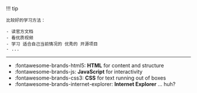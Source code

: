 !!! tip

    比较好的学习方法：

    - 读官方文档
    - 看优质视频
    - 学习 适合自己当前情况的 优秀的 开源项目
    - ...

---

<div class="grid cards" markdown>

- :fontawesome-brands-html5: __HTML__ for content and structure
- :fontawesome-brands-js: __JavaScript__ for interactivity
- :fontawesome-brands-css3: __CSS__ for text running out of boxes
- :fontawesome-brands-internet-explorer: __Internet Explorer__ ... huh?

</div>
